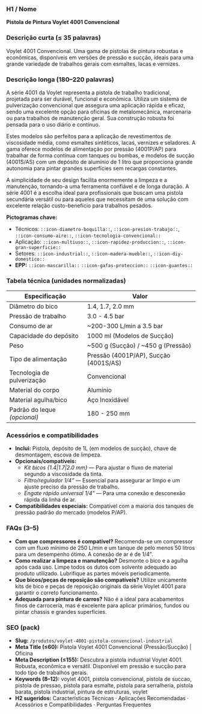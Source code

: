 ### H1 / Nome
**Pistola de Pintura Voylet 4001 Convencional**

### Descrição curta (≤ 35 palavras)
Voylet 4001 Convencional. Uma gama de pistolas de pintura robustas e econômicas, disponíveis em versões de pressão e sucção, ideais para uma grande variedade de trabalhos gerais com esmaltes, lacas e vernizes.

### Descrição longa (180–220 palavras)
A série 4001 da Voylet representa a pistola de trabalho tradicional, projetada para ser durável, funcional e econômica. Utiliza um sistema de pulverização convencional que assegura uma aplicação rápida e eficaz, sendo uma excelente opção para oficinas de metalomecânica, marcenaria ou para trabalhos de manutenção geral. Sua construção robusta foi pensada para o uso diário e contínuo.

Estes modelos são perfeitos para a aplicação de revestimentos de viscosidade média, como esmaltes sintéticos, lacas, vernizes e seladores. A gama oferece modelos de alimentação por pressão (4001P/AP) para trabalhar de forma contínua com tanques ou bombas, e modelos de sucção (4001S/AS) com um depósito de alumínio de 1 litro que proporciona grande autonomia para pintar grandes superfícies sem recargas constantes.

A simplicidade de seu design facilita enormemente a limpeza e a manutenção, tornando-a uma ferramenta confiável e de longa duração. A série 4001 é a escolha ideal para profissionais que buscam uma pistola secundária versátil ou para aqueles que necessitam de uma solução com excelente relação custo-benefício para trabalhos pesados.

**Pictogramas chave:**
- Técnicos: `::icon-diametro-boquilla::`, `::icon-presion-trabajo::`, `::icon-consumo-aire::`, `::icon-tecnologia-convencional::`
- Aplicação: `::icon-multiuso::`, `::icon-rapidez-produccion::`, `::icon-gran-superficie::`
- Setores: `::icon-industrial::`, `::icon-madera-mueble::`, `::icon-diy-domestico::`
- **EPP:** `::icon-mascarilla::` `::icon-gafas-proteccion::` `::icon-guantes::`

### Tabela técnica (unidades normalizadas)
| **Especificação** | **Valor** |
|---|---|
| Diâmetro do bico | 1.4, 1.7, 2.0 mm |
| Pressão de trabalho | 3.0 - 4.5 bar |
| Consumo de ar | ~200-300 L/min a 3.5 bar |
| Capacidade do depósito | 1000 ml (Modelos de Sucção) |
| Peso | ~500 g (Sucção) / ~450 g (Pressão) |
| Tipo de alimentação | Pressão (4001P/AP), Sucção (4001S/AS) |
| Tecnologia de pulverização | Convencional |
| Material do corpo | Alumínio |
| Material agulha/bico | Aço Inoxidável |
| Padrão do leque *(opcional)* | 180 - 250 mm |

### Acessórios e compatibilidades
- **Inclui:** Pistola, depósito de 1L (em modelos de sucção), chave de desmontagem, escova de limpeza.
- **Opcionais/compatíveis:**
  - *Kit bicos {1.4|1.7|2.0 mm}* — Para ajustar o fluxo de material segundo a viscosidade da tinta.
  - *Filtro/regulador 1/4”* — Essencial para assegurar ar limpo e um ajuste preciso da pressão de trabalho.
  - *Engate rápido universal 1/4"* — Para uma conexão e desconexão rápida da linha de ar.
- **Compatibilidades especiais:** Compatível com a maioria dos tanques de pressão padrão do mercado (modelos P/AP).

### FAQs (3–5)
- **Com que compressores é compatível?** Recomenda-se um compressor com um fluxo mínimo de 250 L/min e um tanque de pelo menos 50 litros para um desempenho ótimo. A conexão de ar é de 1/4".
- **Como realizar a limpeza e manutenção?** Desmonte o bico e a agulha após cada uso. Limpe todos os dutos com solvente adequado ao produto utilizado. Lubrifique as partes móveis periodicamente.
- **Que bicos/peças de reposição são compatíveis?** Utilize unicamente kits de bico e peças de reposição originais da série Voylet 4001 para garantir o correto funcionamento.
- **Adequada para pintura de carros?** Não é a ideal para acabamentos finos de carroceria, mas é excelente para aplicar primários, fundos ou pintar chassis e grandes superfícies.

### SEO (pack)
- **Slug:** `/produtos/voylet-4001-pistola-convencional-industrial`
- **Meta Title (≤60):** Pistola Voylet 4001 Convencional (Pressão/Sucção) | Oficina
- **Meta Description (≤155):** Descubra a pistola industrial Voylet 4001. Robusta, econômica e versátil. Disponível em pressão e sucção para todo tipo de trabalhos gerais.
- **Keywords (8–12):** voylet 4001, pistola convencional, pistola de succao, pistola de pressao, pistola para esmalte, pistola para serralheria, pistola barata, pistola industrial, pintura de estruturas, voylet
- **H2 sugeridos:** Características Técnicas · Aplicações Recomendadas · Acessórios e Compatibilidades · Perguntas Frequentes